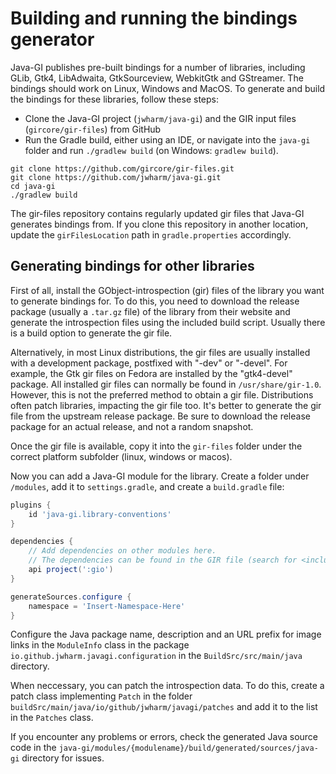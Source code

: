# Building and running the bindings generator

Java-GI publishes pre-built bindings for a number of libraries, including GLib, Gtk4, LibAdwaita, GtkSourceview, WebkitGtk and GStreamer. The bindings should work on Linux, Windows and MacOS. To generate and build the bindings for these libraries, follow these steps:

- Clone the Java-GI project (`jwharm/java-gi`) and the GIR input files (`gircore/gir-files`) from GitHub
- Run the Gradle build, either using an IDE, or navigate into the `java-gi` folder and run `./gradlew build` (on Windows: `gradlew build`).

```shell
git clone https://github.com/gircore/gir-files.git
git clone https://github.com/jwharm/java-gi.git
cd java-gi
./gradlew build
```

The gir-files repository contains regularly updated gir files that Java-GI generates bindings from. If you clone this repository in another location, update the `girFilesLocation` path in `gradle.properties` accordingly.

## Generating bindings for other libraries

First of all, install the GObject-introspection (gir) files of the library you want to generate bindings for. To do this, you need to download the release package (usually a `.tar.gz` file) of the library from their website and generate the introspection files using the included build script. Usually there is a build option to generate the gir file.

Alternatively, in most Linux distributions, the gir files are usually installed with a development package, postfixed with "-dev" or "-devel". For example, the Gtk gir files on Fedora are installed by the "gtk4-devel" package. All installed gir files can normally be found in `/usr/share/gir-1.0`. However, this is not the preferred method to obtain a gir file. Distributions often patch libraries, impacting the gir file too. It's better to generate the gir file from the upstream release package. Be sure to download the release package for an actual release, and not a random snapshot.

Once the gir file is available, copy it into the `gir-files` folder under the correct platform subfolder (linux, windows or macos).

Now you can add a Java-GI module for the library. Create a folder under `/modules`, add it to `settings.gradle`, and create a `build.gradle` file:

```groovy
plugins {
    id 'java-gi.library-conventions'
}

dependencies {
    // Add dependencies on other modules here.
    // The dependencies can be found in the GIR file (search for <include> tags).
    api project(':gio')
}

generateSources.configure {
    namespace = 'Insert-Namespace-Here'
}
```

Configure the Java package name, description and an URL prefix for image links in the `ModuleInfo` class in the package `io.github.jwharm.javagi.configuration` in the `BuildSrc/src/main/java` directory.

When neccessary, you can patch the introspection data. To do this, create a patch class implementing `Patch` in the folder `buildSrc/main/java/io/github/jwharm/javagi/patches` and add it to the list in the `Patches` class.

If you encounter any problems or errors, check the generated Java source code in the `java-gi/modules/{modulename}/build/generated/sources/java-gi` directory for issues. 
